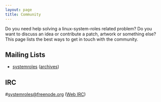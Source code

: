 ```yaml
---
layout: page
title: Community
---
```


Do you need help solving a linux-system-roles related problem? Do you want to discuss an idea or contribute a patch, artwork or something else? This page lists the best ways to get in touch with the community.

## Mailing Lists

 * [systemroles](https://lists.fedorahosted.org/admin/lists/systemroles.lists.fedorahosted.org/) ([archives](https://lists.fedorahosted.org/archives/list/systemroles@lists.fedorahosted.org/))

## IRC

#systemroles@freenode.org ([Web IRC](https://webchat.freenode.net/?channels=#systemroles))
